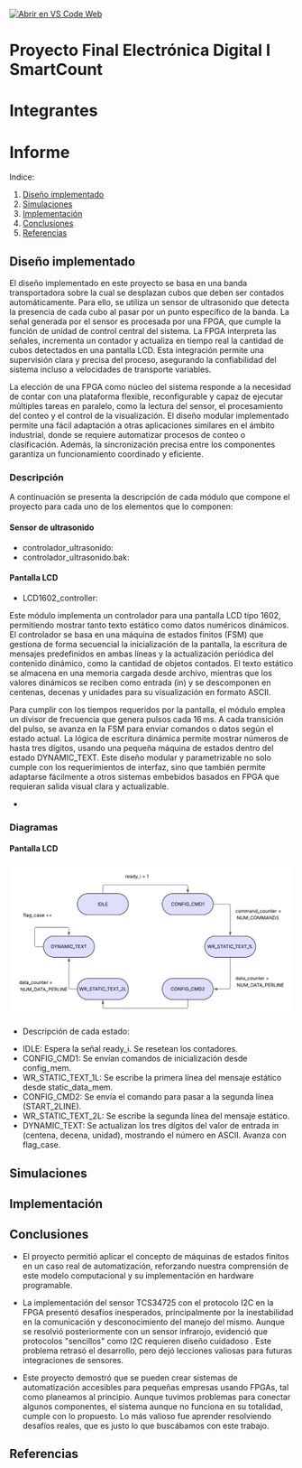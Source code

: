[![Abrir en VS Code Web](https://img.shields.io/badge/Abrir%20en-VS%20Code%20Web-blue?logo=visualstudiocode&logoColor=white)](https://vscode.dev/github/jpulidof/Proyecto-EDI-Smarcount-G5-E4)



# Proyecto Final Electrónica Digital I SmartCount

# Integrantes


# Informe

Indice:

1. [Diseño implementado](#diseño-implementado)
2. [Simulaciones](#simulaciones)
3. [Implementación](#implementación)
4. [Conclusiones](#conclusiones)
5. [Referencias](#referencias)

## Diseño implementado
El diseño implementado en este proyecto se basa en una banda transportadora sobre la cual se desplazan cubos que deben ser contados automáticamente. Para ello, se utiliza un sensor de ultrasonido que detecta la presencia de cada cubo al pasar por un punto específico de la banda. La señal generada por el sensor es procesada por una FPGA, que cumple la función de unidad de control central del sistema. La FPGA interpreta las señales, incrementa un contador y actualiza en tiempo real la cantidad de cubos detectados en una pantalla LCD. Esta integración permite una supervisión clara y precisa del proceso, asegurando la confiabilidad del sistema incluso a velocidades de transporte variables.

La elección de una FPGA como núcleo del sistema responde a la necesidad de contar con una plataforma flexible, reconfigurable y capaz de ejecutar múltiples tareas en paralelo, como la lectura del sensor, el procesamiento del conteo y el control de la visualización. El diseño modular implementado permite una fácil adaptación a otras aplicaciones similares en el ámbito industrial, donde se requiere automatizar procesos de conteo o clasificación. Además, la sincronización precisa entre los componentes garantiza un funcionamiento coordinado y eficiente. 

### Descripción
A continuación se presenta la descripción de cada módulo que compone el proyecto para cada uno de los elementos que lo componen:
#### Sensor de ultrasonido
- controlador_ultrasonido:
- controlador_ultrasonido.bak:

#### Pantalla LCD
- LCD1602_controller:
  
Este módulo implementa un controlador para una pantalla LCD tipo 1602, permitiendo mostrar tanto texto estático como datos numéricos dinámicos. El controlador se basa en una máquina de estados finitos (FSM) que gestiona de forma secuencial la inicialización de la pantalla, la escritura de mensajes predefinidos en ambas líneas y la actualización periódica del contenido dinámico, como la cantidad de objetos contados. El texto estático se almacena en una memoria cargada desde archivo, mientras que los valores dinámicos se reciben como entrada (in) y se descomponen en centenas, decenas y unidades para su visualización en formato ASCII.

Para cumplir con los tiempos requeridos por la pantalla, el módulo emplea un divisor de frecuencia que genera pulsos cada 16 ms. A cada transición del pulso, se avanza en la FSM para enviar comandos o datos según el estado actual. La lógica de escritura dinámica permite mostrar números de hasta tres dígitos, usando una pequeña máquina de estados dentro del estado DYNAMIC_TEXT. Este diseño modular y parametrizable no solo cumple con los requerimientos de interfaz, sino que también permite adaptarse fácilmente a otros sistemas embebidos basados en FPGA que requieran salida visual clara y actualizable.

- 
### Diagramas

#### Pantalla LCD
![Diagrama de estados](images/estados_LCD.png)

* Descripción de cada estado:
- IDLE:	Espera la señal ready_i. Se resetean los contadores.
- CONFIG_CMD1: Se envían comandos de inicialización desde config_mem.
- WR_STATIC_TEXT_1L: 	Se escribe la primera línea del mensaje estático desde static_data_mem.
- CONFIG_CMD2:	Se envía el comando para pasar a la segunda línea (START_2LINE).
- WR_STATIC_TEXT_2L:	Se escribe la segunda línea del mensaje estático.
- DYNAMIC_TEXT:	Se actualizan los tres dígitos del valor de entrada in (centena, decena, unidad), mostrando el número en ASCII. Avanza con flag_case.



## Simulaciones 

<!-- (Incluir las de Digital si hicieron uso de esta herramienta, pero también deben incluir simulaciones realizadas usando un simulador HDL como por ejemplo Icarus Verilog + GTKwave) -->


## Implementación


## Conclusiones
  - El proyecto permitió aplicar el concepto de máquinas de estados finitos en un caso real de automatización, reforzando nuestra comprensión de este modelo computacional y su implementación en hardware programable.
    
 - La implementación del sensor TCS34725 con el protocolo I2C en la FPGA presentó desafíos inesperados, principalmente por la inestabilidad en la comunicación y desconocimiento del manejo del mismo. Aunque se resolvió posteriormente con un sensor infrarojo, evidenció que protocolos "sencillos" como I2C requieren diseño cuidadoso . Este problema retrasó el desarrollo, pero dejó lecciones valiosas para futuras integraciones de sensores.

  - Este proyecto demostró que se pueden crear sistemas de automatización accesibles para pequeñas empresas usando FPGAs, tal como planeamos al principio. Aunque tuvimos problemas para conectar algunos componentes, el sistema aunque no funciona en su totalidad, cumple con lo propuesto. Lo más valioso fue aprender resolviendo desafíos reales, que es justo lo que buscábamos con este trabajo.

## Referencias
